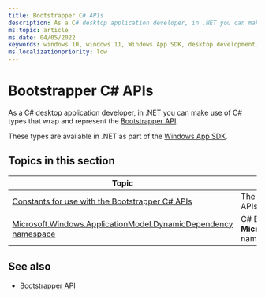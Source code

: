 ```yaml
---
title: Bootstrapper C# APIs
description: As a C# desktop application developer, in .NET you can make use of C# types that wrap and represent the [Bootstrapper API](/windows/windows-app-sdk/api/win32/_bootstrap/).
ms.topic: article
ms.date: 04/05/2022
keywords: windows 10, windows 11, Windows App SDK, desktop development, C#, interop, Bootstrapper, Bootstrapper API
ms.localizationpriority: low
---
```


# Bootstrapper C# APIs

As a C# desktop application developer, in .NET you can make use of C# types that wrap and represent the [Bootstrapper API](/windows/windows-app-sdk/api/win32/_bootstrap/).

These types are available in .NET as part of the [Windows App SDK](../../windows-app-sdk/index.md).

## Topics in this section

| Topic | Description |
| - | - |
| [Constants for use with the Bootstrapper C# APIs](cs-bootstrapper-apis-constants.md) | The following constants are for use with the Bootstrapper C# APIs. |
| [Microsoft.Windows.ApplicationModel.DynamicDependency namespace](microsoft.windows.applicationmodel.dynamicdependency/microsoft.windows.applicationmodel.dynamicdependency.md) | C# Bootstrapper APIs in the **Microsoft.Windows.ApplicationModel.DynamicDependency** namespace. |

## See also

* [Bootstrapper API](/windows/windows-app-sdk/api/win32/_bootstrap/)